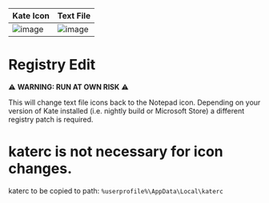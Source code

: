| Kate Icon | Text File |
|:----------|----------|
| ![image](https://github.com/user-attachments/assets/ac64dd2c-f53c-400a-8cf7-e47bb7a745c6) | ![image](https://github.com/user-attachments/assets/86ba7a88-36bd-4608-b155-c171139f4d19) |

# Registry Edit 
:warning: **WARNING: RUN AT OWN RISK** :warning:

This will change text file icons back to the Notepad icon. 
Depending on your version of Kate installed (i.e. nightly build or Microsoft Store) a different registry patch is required. 

# katerc is not necessary for icon changes.
katerc to be copied to path:
`%userprofile%\AppData\Local\katerc`
